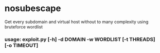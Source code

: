 # nosubescape
Get every subdomain and virtual host without to many complexity using bruteforce wordlist


### usage: exploit.py [-h] -d DOMAIN -w WORDLIST [-t THREADS] [-o TIMEOUT]

